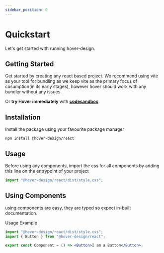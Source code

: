 ```yaml
---
sidebar_position: 0
---
```


# Quickstart

Let's get started with running hover-design.

## Getting Started

Get started by creating any react based project. We recommend using vite as your tool for bundling as we keep vite as the primary focus of cosumption(in its early stages), however hover should work with any bundler without any issues

Or **try Hover immediately** with **[codesandbox](https://codesandbox.io/s/react-typescript-forked-5sjnjo)**.

## Installation

Install the package using your favourite package manager

```shell
npm install @hover-design/react
```

## Usage

Before using any components, import the css for all components by adding this line on the entrypoint of your project

```jsx
import "@hover-design/react/dist/style.css";
```

## Using Components

using components are easy, they are typed so expect in-built documentation.

Usage Example

```jsx
import "@hover-design/react/dist/style.css";
import { Button } from "@hover-design/react";

export const Component = () => <Button>I am a Button</Button>;
```
